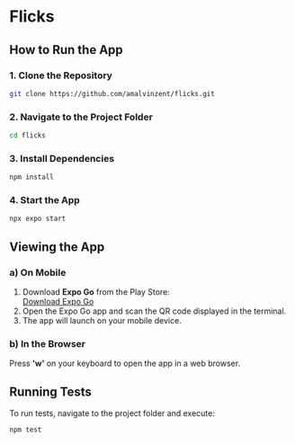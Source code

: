 # Flicks

## How to Run the App

### 1. Clone the Repository

```sh
git clone https://github.com/amalvinzent/flicks.git
```

### 2. Navigate to the Project Folder

```sh
cd flicks
```

### 3. Install Dependencies

```sh
npm install
```

### 4. Start the App

```sh
npx expo start
```

## Viewing the App

### a) On Mobile

1. Download **Expo Go** from the Play Store:  
   [Download Expo Go](https://play.google.com/store/apps/details?id=host.exp.exponent&hl=en_IN)
2. Open the Expo Go app and scan the QR code displayed in the terminal.
3. The app will launch on your mobile device.

### b) In the Browser

Press **'w'** on your keyboard to open the app in a web browser.

## Running Tests

To run tests, navigate to the project folder and execute:

```sh
npm test
```
